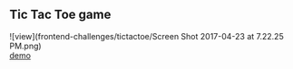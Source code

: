 ## Tic Tac Toe game  

![view](frontend-challenges/tictactoe/Screen Shot 2017-04-23 at 7.22.25 PM.png)  
[demo](https://codepen.io/alejandrolechuga/pen/YVWoQE?editors=0010)
